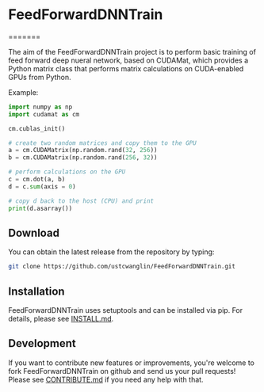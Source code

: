 # FeedForwardDNNTrain
=======

The aim of the FeedForwardDNNTrain project is to perform basic training of 
feed forward deep nueral network, based on CUDAMat, which provides a Python 
matrix class that performs matrix calculations on CUDA-enabled GPUs from 
Python. 

Example:

```python 
import numpy as np 
import cudamat as cm 

cm.cublas_init()

# create two random matrices and copy them to the GPU
a = cm.CUDAMatrix(np.random.rand(32, 256))
b = cm.CUDAMatrix(np.random.rand(256, 32))

# perform calculations on the GPU
c = cm.dot(a, b)
d = c.sum(axis = 0)

# copy d back to the host (CPU) and print
print(d.asarray())
```

Download
--------

You can obtain the latest release from the repository by typing:

```bash
git clone https://github.com/ustcwanglin/FeedForwardDNNTrain.git
```

Installation
------------

FeedForwardDNNTrain uses setuptools and can be installed via pip.
For details, please see [INSTALL.md](INSTALL.md).

Development
-----------

If you want to contribute new features or improvements, you're welcome to fork
FeedForwardDNNTrain on github and send us your pull requests!
Please see [CONTRIBUTE.md](CONTRIBUTE.md) if you need any help with that.
